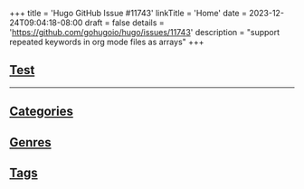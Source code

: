 +++
title = 'Hugo GitHub Issue #11743'
linkTitle = 'Home'
date = 2023-12-24T09:04:18-08:00
draft = false
details = 'https://github.com/gohugoio/hugo/issues/11743'
description = "support repeated keywords in org mode files as arrays"
+++

## [Test](/test)

---

## [Categories](/categories)

## [Genres](/genres)

## [Tags](/tags)
